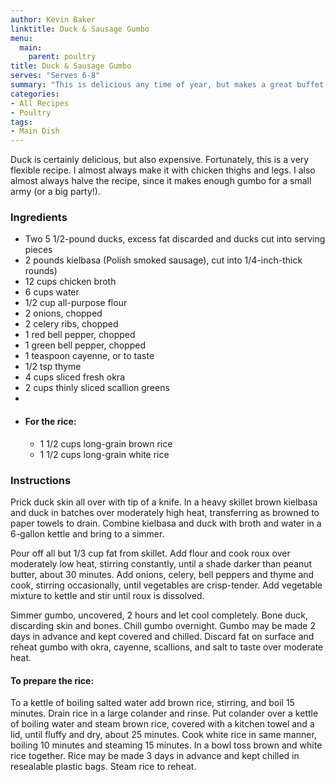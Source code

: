 ```yaml
---
author: Kevin Baker
linktitle: Duck & Sausage Gumbo
menu:
  main:
    parent: poultry
title: Duck & Sausage Gumbo
serves: "Serves 6-8"
summary: "This is delicious any time of year, but makes a great buffet centerpiece for a holiday open house."
categories:
- All Recipes
- Poultry
tags: 
- Main Dish
---
```

Duck is certainly delicious, but also expensive. Fortunately, this is a very flexible recipe. I almost always make it with chicken thighs and legs. I also almost always halve the recipe, since it makes enough gumbo for a small army (or a big party!).

### Ingredients

<div class="ingredient-list">

* Two 5 1/2-pound ducks, excess fat discarded and ducks cut into serving pieces  
* 2 pounds kielbasa (Polish smoked sausage), cut into 1/4-inch-thick rounds)  
* 12 cups chicken broth  
* 6 cups water  
* 1/2 cup all-purpose flour  
* 2 onions, chopped  
* 2 celery ribs, chopped  
* 1 red bell pepper, chopped  
* 1 green bell pepper, chopped  
* 1 teaspoon cayenne, or to taste  
* 1/2 tsp thyme  
* 4 cups sliced fresh okra  
* 2 cups thinly sliced scallion greens  
* 
* #### For the rice:
  * 1 1/2 cups long-grain brown rice  
  * 1 1/2 cups long-grain white rice  

</div>

### Instructions

Prick duck skin all over with tip of a knife. In a heavy skillet brown kielbasa and duck in batches over moderately high heat, transferring as browned to paper towels to drain. Combine kielbasa and duck with broth and water in a 6-gallon kettle and bring to a simmer.

Pour off all but 1/3 cup fat from skillet. Add flour and cook roux over moderately low heat, stirring constantly, until a shade darker than peanut butter, about 30 minutes. Add onions, celery, bell peppers and thyme and cook, stirring occasionally, until vegetables are crisp-tender. Add vegetable mixture to kettle and stir until roux is dissolved.

Simmer gumbo, uncovered, 2 hours and let cool completely. Bone duck, discarding skin and bones. Chill gumbo overnight. Gumbo may be made 2 days in advance and kept covered and chilled. Discard fat on surface and reheat gumbo with okra, cayenne, scallions, and salt to taste over moderate heat.

#### To prepare the rice: 
To a kettle of boiling salted water add brown rice, stirring, and boil 15 minutes. Drain rice in a large colander and rinse. Put colander over a kettle of boiling water and steam brown rice, covered with a kitchen towel and a lid, until fluffy and dry, about 25 minutes. Cook white rice in same manner, boiling 10 minutes and steaming 15 minutes. In a bowl toss brown and white rice together. Rice may be made 3 days in advance and kept chilled in resealable plastic bags. Steam rice to reheat.
